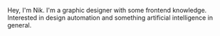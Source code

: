 Hey, I'm Nik.
I'm a graphic designer with some frontend knowledge. Interested in design automation and something artificial intelligence in general.

<!---
nicklutsenko/nicklutsenko is a ✨ special ✨ repository because its `README.md` (this file) appears on your GitHub profile.
You can click the Preview link to take a look at your changes.
--->
